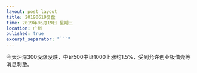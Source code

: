 ```yaml
---
layout: post_layout
title: 20190619复盘
time: 2019年06月19日 星期三
location: 广州
pulished: true
excerpt_separator: "```"
---
```



 今天沪深300没涨没跌，中证500中证1000上涨约1.5%，受到允许创业板借壳等消息刺激。
 

 
 
